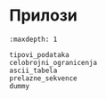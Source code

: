 # Прилози

```{toctree}
:maxdepth: 1

tipovi_podataka
celobrojni_ogranicenja
ascii_tabela
prelazne_sekvence
dummy
```
